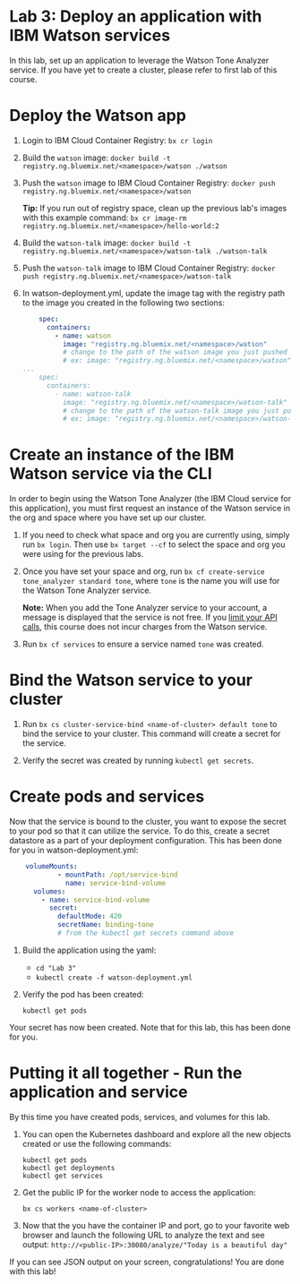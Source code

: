 # Lab 3: Deploy an application with IBM Watson services

In this lab, set up an application to leverage the Watson Tone Analyzer service. If you have yet to create a cluster, please refer to first lab of this course.

# Deploy the Watson app

1. Login to IBM Cloud Container Registry:
   ```bx cr login```

2. Build the `watson` image:
   ```docker build -t registry.ng.bluemix.net/<namespace>/watson ./watson```

3. Push the `watson` image to IBM Cloud Container Registry:
   ```docker push registry.ng.bluemix.net/<namespace>/watson```

   **Tip:** If you run out of registry space, clean up the previous lab's images with this example command: 
      ```bx cr image-rm registry.ng.bluemix.net/<namespace>/hello-world:2```

4. Build the `watson-talk` image:
   ```docker build -t registry.ng.bluemix.net/<namespace>/watson-talk ./watson-talk```

5. Push the `watson-talk` image to IBM Cloud Container Registry:
   ```docker push registry.ng.bluemix.net/<namespace>/watson-talk```

6. In watson-deployment.yml, update the image tag with the registry path to the image you created in the following two sections:

   ```yml
       spec:
         containers:
           - name: watson
             image: "registry.ng.bluemix.net/<namespace>/watson" 
             # change to the path of the watson image you just pushed
             # ex: image: "registry.ng.bluemix.net/<namespace>/watson"
   ...
       spec:
         containers:
           - name: watson-talk
             image: "registry.ng.bluemix.net/<namespace>/watson-talk" 
             # change to the path of the watson-talk image you just pushed
             # ex: image: "registry.ng.bluemix.net/<namespace>/watson-talk"
   ```


# Create an instance of the IBM Watson service via the CLI

In order to begin using the Watson Tone Analyzer (the IBM Cloud service for this application), you must first request an instance of the Watson service in the org and space where you have set up our cluster.

1. If you need to check what space and org you are currently using, simply run `bx login`. Then use `bx target --cf` to select the space and org you were using for the previous labs.

2. Once you have set your space and org, run `bx cf create-service tone_analyzer standard tone`, where `tone` is the name you will use for the Watson Tone Analyzer service.

   **Note:** When you add the Tone Analyzer service to your account, a message is displayed that the service is not free. If you [limit your API calls](https://www.ibm.com/watson/developercloud/tone-analyzer.html#pricing-block), this course does not incur charges from the Watson service.

3. Run `bx cf services` to ensure a service named `tone` was created.

# Bind the Watson service to your cluster

1. Run `bx cs cluster-service-bind <name-of-cluster> default tone` to bind the service to your cluster. This command will create a secret for the service.

2. Verify the secret was created by running `kubectl get secrets`.

# Create pods and services

Now that the service is bound to the cluster, you want to expose the secret to your pod so that it can utilize the service. To do this, create a secret datastore as a part of your deployment configuration. This has been done for you in watson-deployment.yml:

```yml
    volumeMounts:
            - mountPath: /opt/service-bind
              name: service-bind-volume
      volumes:
        - name: service-bind-volume
          secret:
            defaultMode: 420
            secretName: binding-tone
            # from the kubectl get secrets command above
```

1. Build the application using the yaml:
   - `cd "Lab 3"`
   - `kubectl create -f watson-deployment.yml`

2. Verify the pod has been created:

   ```kubectl get pods```

Your secret has now been created. Note that for this lab, this has been done for you.

# Putting it all together - Run the application and service

By this time you have created pods, services, and volumes for this lab.

1. You can open the Kubernetes dashboard and explore all the new objects created or use the following commands:
   ```
   kubectl get pods
   kubectl get deployments
   kubectl get services
   ```

2. Get the public IP for the worker node to access the application:

   ```bx cs workers <name-of-cluster>```

3. Now that the you have the container IP and port, go to your favorite web browser and launch the following URL to analyze the text and see output: 
   ```http://<public-IP>:30080/analyze/"Today is a beautiful day"```

If you can see JSON output on your screen, congratulations! You are done with this lab!
